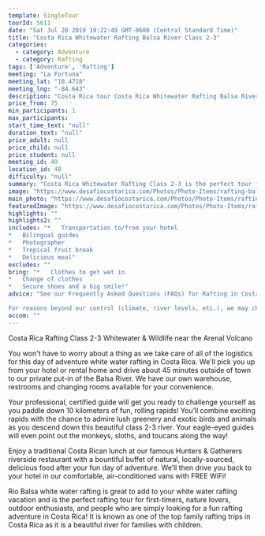 ```yaml
---
template: SingleTour
tourId: 5611
date: "Sat Jul 20 2019 19:22:49 GMT-0600 (Central Standard Time)"
title: "Costa Rica Whitewater Rafting Balsa River Class 2-3"
categories: 
  - category: Adventure
  - category: Rafting
tags: ['Adventure', 'Rafting']
meeting: "La Fortuna"
meeting_lat: "10.4718"
meeting_lng: "-84.643"
description: "Costa Rica tour Costa Rica Whitewater Rafting Balsa River Class 2-3, id 5611"
price_from: 75
min_participants: 1
max_participants: 
start_time_text: "null"
duration_text: "null"
price_adult: null
price_child: null
price_student: null
meeting_id: 40
location_id: 40
difficulty: "null"
summary: "Costa Rica Whitewater Rafting Class 2-3 is the perfect tour for nature lovers, outdoor enthusiasts, and people who are looking for an easy-going rafting adventure in the Arenal, Costa Rica area. We are a certified rafting company with professional rafting guides who love what they do! You start off the day by getting thorough paddling and safety instructions and then suit you up with safety gear to prepare for your exciting rafting adve..."
image: "https://www.desafiocostarica.com/Photos/Photo-Items/rafting-balsa-river-class-2-3-whitewater-wildlife-near-arenal-1457740006.jpg"
main_photo: "https://www.desafiocostarica.com/Photos/Photo-Items/rafting-balsa-river-class-2-3-whitewater-wildlife-near-arenal-1457740006.jpg"
featuredImage: "https://www.desafiocostarica.com/Photos/Photo-Items/rafting-balsa-river-class-2-3-whitewater-wildlife-near-arenal-1457740006.jpg"
highlights: ""
highlights2: ""
includes: "*   Transportation to/from your hotel
*   Bilingual guides
*   Photographer
*   Tropical fruit break
*   Delicious meal"
excludes: ""
bring: "*   Clothes to get wet in
*   Change of clothes
*   Secure shoes and a big smile!"
advice: "See our Frequently Asked Questions (FAQs) for Rafting in Costa RicaHave a look at our Adventure Waiver if you have questions about our Costa Rica adventure tour policies.We sell dry bags and Chum sunglass holders, river shoes, and commemorative souvenir Rio Balsa t-shirts at our office and in our EGO Store in case you need any last-minute supplies.

For reasons beyond our control (climate, river levels, etc.), we may change to a more suitable tour with an equal or similar adventure appeal or offer other tour options. We reserve the right to cancel a trip due to unfavorable conditions and will only run a tour according to our company policies. We have the most flexible cancellation policy in the industry: full refund is given if (on rare occasion) no tour is run. Adventure tours involve some inherent risk and physical exertion, so you must be in good physical condition to attempt them. As the pioneering rafting company in Costa Rica's wet & wild Northern Zone, we only have 2 rules: 1) Be Safe! and 2) Have Serious Fun! NOTE: We have an extra transport charge for hotels outside of our normal pick-up zone."
accom: ""
---
```

Costa Rica Rafting Class 2-3 Whitewater & Wildlife near the Arenal Volcano

You won't have to worry about a thing as we take care of all of the logistics for this day of adventure white water rafting in Costa Rica. We'll pick you up from your hotel or rental home and drive about 45 minutes outside of town to our private put-in of the Balsa River. We have our own warehouse, restrooms and changing rooms available for your convenience.

Your professional, certified guide will get you ready to challenge yourself as you paddle down 10 kilometers of fun, rolling rapids! You’ll combine exciting rapids with the chance to admire lush greenery and exotic birds and animals as you descend down this beautiful class 2-3 river. Your eagle-eyed guides will even point out the monkeys, sloths, and toucans along the way!

Enjoy a traditional Costa Rican lunch at our famous Hunters & Gatherers riverside restaurant with a bountiful buffet of natural, locally-sourced, delicious food after your fun day of adventure. We’ll then drive you back to your hotel in our comfortable, air-conditioned vans with FREE WiFi!

Rio Balsa white water rafting is great to add to your white water rafting vacation and is the perfect rafting tour for first-timers, nature lovers, outdoor enthusiasts, and people who are simply looking for a fun rafting adventure in Costa Rica! It is known as one of the top family rafting trips in Costa Rica as it is a beautiful river for families with children.